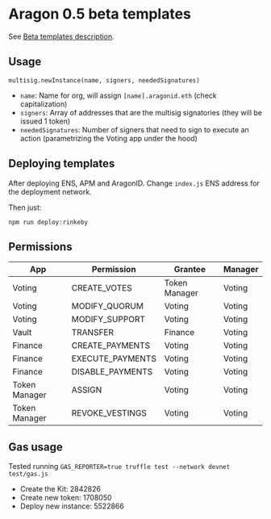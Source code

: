 # Aragon 0.5 beta templates

See [Beta templates description](https://github.com/aragon/dao-kits/blob/master/kits/beta/readme.md).

## Usage

```
multisig.newInstance(name, signers, neededSignatures)
```

- `name`: Name for org, will assign `[name].aragonid.eth` (check capitalization)
- `signers`: Array of addresses that are the multisig signatories
  (they will be issued 1 token)
- `neededSignatures`: Number of signers that need to sign to execute an action
  (parametrizing the Voting app under the hood)

## Deploying templates

After deploying ENS, APM and AragonID. Change `index.js` ENS address for the
deployment network.

Then just:

```
npm run deploy:rinkeby
```

## Permissions

| App           | Permission       | Grantee       | Manager |
|---------------|------------------|---------------|---------|
| Voting        | CREATE_VOTES     | Token Manager | Voting  |
| Voting        | MODIFY_QUORUM    | Voting        | Voting  |
| Voting        | MODIFY_SUPPORT   | Voting        | Voting  |
| Vault         | TRANSFER         | Finance       | Voting  |
| Finance       | CREATE_PAYMENTS  | Voting        | Voting  |
| Finance       | EXECUTE_PAYMENTS | Voting        | Voting  |
| Finance       | DISABLE_PAYMENTS | Voting        | Voting  |
| Token Manager | ASSIGN           | Voting        | Voting  |
| Token Manager | REVOKE_VESTINGS  | Voting        | Voting  |

## Gas usage

Tested running `GAS_REPORTER=true truffle test --network devnet test/gas.js`

- Create the Kit:      2842826
- Create new token:    1708050
- Deploy new instance: 5522866
